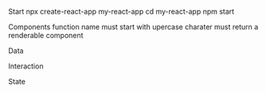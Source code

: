 Start
npx create-react-app my-react-app
cd my-react-app
npm start

Components
function name must start with upercase charater
must return a renderable component
<Self-closing />


Data



Interaction



State